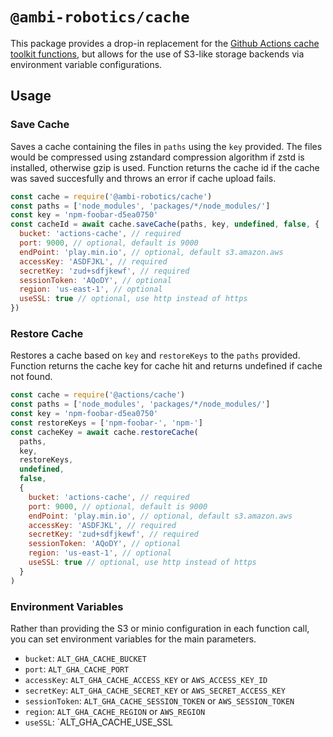 # `@ambi-robotics/cache`

This package provides a drop-in replacement for the
[Github Actions cache toolkit functions](https://github.com/actions/toolkit/blob/main/packages/cache/README.md),
but allows for the use of S3-like storage backends via environment variable
configurations.

## Usage

### Save Cache

Saves a cache containing the files in `paths` using the `key` provided. The
files would be compressed using zstandard compression algorithm if zstd is
installed, otherwise gzip is used. Function returns the cache id if the cache
was saved succesfully and throws an error if cache upload fails.

```js
const cache = require('@ambi-robotics/cache')
const paths = ['node_modules', 'packages/*/node_modules/']
const key = 'npm-foobar-d5ea0750'
const cacheId = await cache.saveCache(paths, key, undefined, false, {
  bucket: 'actions-cache', // required
  port: 9000, // optional, default is 9000
  endPoint: 'play.min.io', // optional, default s3.amazon.aws
  accessKey: 'ASDFJKL', // required
  secretKey: 'zud+sdfjkewf', // required
  sessionToken: 'AQoDY', // optional
  region: 'us-east-1', // optional
  useSSL: true // optional, use http instead of https
})
```

### Restore Cache

Restores a cache based on `key` and `restoreKeys` to the `paths` provided.
Function returns the cache key for cache hit and returns undefined if cache not
found.

```js
const cache = require('@actions/cache')
const paths = ['node_modules', 'packages/*/node_modules/']
const key = 'npm-foobar-d5ea0750'
const restoreKeys = ['npm-foobar-', 'npm-']
const cacheKey = await cache.restoreCache(
  paths,
  key,
  restoreKeys,
  undefined,
  false,
  {
    bucket: 'actions-cache', // required
    port: 9000, // optional, default is 9000
    endPoint: 'play.min.io', // optional, default s3.amazon.aws
    accessKey: 'ASDFJKL', // required
    secretKey: 'zud+sdfjkewf', // required
    sessionToken: 'AQoDY', // optional
    region: 'us-east-1', // optional
    useSSL: true // optional, use http instead of https
  }
)
```

### Environment Variables

Rather than providing the S3 or minio configuration in each function call, you
can set environment variables for the main parameters.

- `bucket`: `ALT_GHA_CACHE_BUCKET`
- `port`: `ALT_GHA_CACHE_PORT`
- `accessKey`: `ALT_GHA_CACHE_ACCESS_KEY` or `AWS_ACCESS_KEY_ID`
- `secretKey`: `ALT_GHA_CACHE_SECRET_KEY` or `AWS_SECRET_ACCESS_KEY`
- `sessionToken`: `ALT_GHA_CACHE_SESSION_TOKEN` or `AWS_SESSION_TOKEN`
- `region`: `ALT_GHA_CACHE_REGION` or `AWS_REGION`
- `useSSL`: `ALT_GHA_CACHE_USE_SSL
